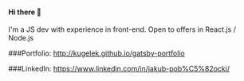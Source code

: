 #### Hi there 👋

I'm a JS dev with experience in front-end. Open to offers in React.js / Node.js

###Portfolio:
http://kugelek.github.io/gatsby-portfolio

###LinkedIn:
https://www.linkedin.com/in/jakub-pob%C5%82ocki/



<!--
**Kugelek/Kugelek** is a ✨ _special_ ✨ repository because its `README.md` (this file) appears on your GitHub profile.

Here are some ideas to get you started:

- 🔭 I’m currently working on ...
- 🌱 I’m currently learning ...
- 👯 I’m looking to collaborate on ...
- 🤔 I’m looking for help with ...
- 💬 Ask me about ...
- 📫 How to reach me: ...
- 😄 Pronouns: ...
- ⚡ Fun fact: ...
-->
